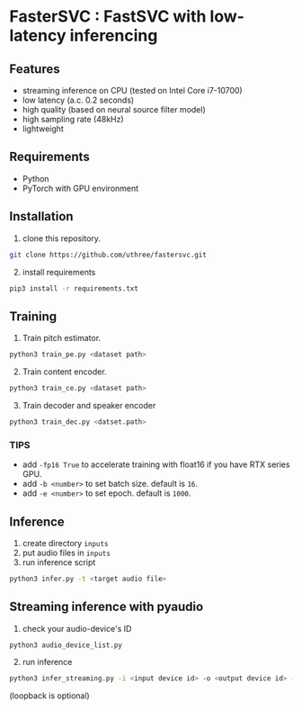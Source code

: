 # FasterSVC : FastSVC with low-latency inferencing
## Features
- streaming inference on CPU (tested on Intel Core i7-10700)
- low latency (a.c. 0.2 seconds)
- high quality (based on neural source filter model)
- high sampling rate (48kHz)
- lightweight

## Requirements
- Python
- PyTorch with GPU environment

## Installation
1. clone this repository.
```sh
git clone https://github.com/uthree/fastersvc.git
```
2. install requirements
```sh
pip3 install -r requirements.txt
```

## Training
1. Train pitch estimator.
```sh
python3 train_pe.py <dataset path>
```

2. Train content encoder.
```sh
python3 train_ce.py <dataset path>
```

3. Train decoder and speaker encoder
```sh
python3 train_dec.py <datset.path>
```

### TIPS
- add `-fp16 True` to accelerate training with float16 if you have RTX series GPU.
- add `-b <number>` to set batch size. default is `16`.
- add `-e <number>` to set epoch. default is `1000`. 

## Inference
1. create directory `inputs`
2. put audio files in `inputs`
3. run inference script
```sh
python3 infer.py -t <target audio file>
```

## Streaming inference with pyaudio
1. check your audio-device's ID
```sh
python3 audio_device_list.py
```

2. run inference
```sh
python3 infer_streaming.py -i <input device id> -o <output device id> -l <loopback device id>
```
(loopback is optional)